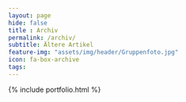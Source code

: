 ```yaml
--- 
layout: page
hide: false
title : Archiv
permalink: /archiv/
subtitle: Ältere Artikel
feature-img: "assets/img/header/Gruppenfoto.jpg"
icon: fa-box-archive
tags: 
---
```


{% include portfolio.html %}
